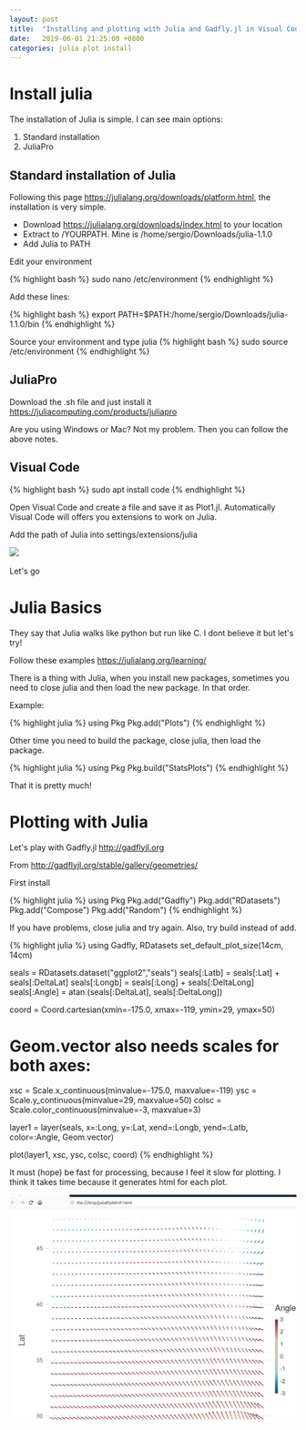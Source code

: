 ```yaml
---
layout: post
title:  "Installing and plotting with Julia and Gadfly.jl in Visual Code"
date:   2019-06-01 21:25:00 +0800
categories: julia plot install
---
```


# Install julia

The installation of Julia is simple. I can see main options:

1. Standard installation
2. JuliaPro

## Standard installation of Julia

Following this page https://julialang.org/downloads/platform.html, the 
installation is very simple. 
- Download https://julialang.org/downloads/index.html to your location
- Extract to /YOURPATH. Mine is /home/sergio/Downloads/julia-1.1.0
- Add Julia to PATH

Edit your environment

{% highlight bash %}
sudo nano /etc/environment
{% endhighlight %}

Add these lines:

{% highlight bash %}
export PATH=$PATH:/home/sergio/Downloads/julia-1.1.0/bin
{% endhighlight %}

Source your environment and type julia
{% highlight bash %}
sudo source /etc/environment
{% endhighlight %}

## JuliaPro

Download the .sh file and just install it
https://juliacomputing.com/products/juliapro

Are you using Windows or Mac? Not my problem.
Then you can follow the above notes.

## Visual Code

{% highlight bash %}
sudo apt install code
{% endhighlight %}

Open Visual Code and create a file and save it as Plot1.jl. Automatically
Visual Code will offers you extensions to work on Julia. 

Add the path of Julia into settings/extensions/julia

![](https://github.com/ibarraespinosa/superblog/blob/master/figures/vscode.png?raw=true)

Let's go

# Julia Basics

They say that Julia walks like python but run like C. I dont believe it but let's try!

Follow these examples https://julialang.org/learning/

There is a thing with Julia, when you install new packages, sometimes 
you need to close julia and then load the new package. In that order.

Example:

{% highlight julia %}
using Pkg
Pkg.add("Plots")
{% endhighlight %}


Other time you need to build the package, close julia, then load the 
package.

{% highlight julia %}
using Pkg
Pkg.build("StatsPlots")
{% endhighlight %}

That it is pretty much!

# Plotting with Julia

Let's play with Gadfly.jl http://gadflyjl.org 

From http://gadflyjl.org/stable/gallery/geometries/

First install

{% highlight julia %}
using Pkg
Pkg.add("Gadfly")
Pkg.add("RDatasets")
Pkg.add("Compose")
Pkg.add("Random")
{% endhighlight %}

If you have problems, close julia and try again. Also, try build instead 
of add.


{% highlight julia %}
using Gadfly, RDatasets
set_default_plot_size(14cm, 14cm)

seals = RDatasets.dataset("ggplot2","seals")
seals[:Latb] = seals[:Lat] + seals[:DeltaLat]
seals[:Longb] = seals[:Long] + seals[:DeltaLong]
seals[:Angle] = atan.(seals[:DeltaLat], seals[:DeltaLong])

coord = Coord.cartesian(xmin=-175.0, xmax=-119, ymin=29, ymax=50)
# Geom.vector also needs scales for both axes:
xsc  = Scale.x_continuous(minvalue=-175.0, maxvalue=-119)
ysc  = Scale.y_continuous(minvalue=29, maxvalue=50)
colsc = Scale.color_continuous(minvalue=-3, maxvalue=3)

layer1 = layer(seals, x=:Long, y=:Lat, xend=:Longb, yend=:Latb, color=:Angle,
               Geom.vector)

plot(layer1, xsc, ysc, colsc, coord)
{% endhighlight %}


It must (hope) be fast for processing, because I feel it slow for plotting.
I think it takes time because it generates html for each plot.

![](https://github.com/ibarraespinosa/superblog/blob/master/figures/gad1.png?raw=true)

